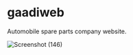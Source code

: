 # gaadiweb
Automobile spare parts company website.

![Screenshot (146)](https://user-images.githubusercontent.com/95564073/202836778-efc677d7-72be-4ec2-8e84-da741052541e.png)
